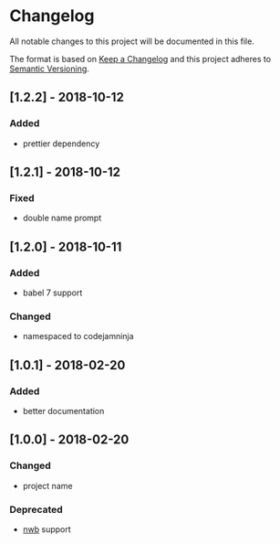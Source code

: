 # Changelog

All notable changes to this project will be documented in this file.

The format is based on [Keep a Changelog](http://keepachangelog.com/en/1.0.0/)
and this project adheres to [Semantic Versioning](http://semver.org/spec/v2.0.0.html).

## [1.2.2] - 2018-10-12
### Added
* prettier dependency

## [1.2.1] - 2018-10-12
### Fixed
* double name prompt

## [1.2.0] - 2018-10-11
### Added
* babel 7 support
### Changed
* namespaced to codejamninja

## [1.0.1] - 2018-02-20
### Added
* better documentation

## [1.0.0] - 2018-02-20
### Changed
* project name
### Deprecated
* [nwb](https://github.com/insin/nwb) support
